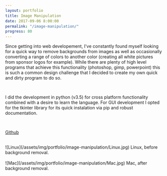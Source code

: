 ```yaml
---
layout: portfolio
title: Image Manipulation
date: 2017-09-06 8:00:00
permalink: "/image-manipulation/"
progress: 80
---
```


Since getting into web developement, I've constantly found myself looking for a quick way to remove backgrounds from images as well as occasionally converting a range of colors to another color (creating all white pictures from sponsor logos for example). While there are plenty of high level programs that achieve this functionality (photoshop, gimp, powerpoint) this is such a common design challenge that I decided to create my own quick and dirty program to do so.

<br>

I did the development in python (v3.5) for cross platform functionality combined with a desire to learn the language. For GUI development I opted for the tkinter library for its quick instalation via pip and robust documentation.

<br>

[Github](https://github.com/tlee753/image-manipulation)

<br>
![Linux](/assets/img/portfolio/image-manipulation/Linux.jpg)
Linux, before background removal. 
<br>
<br>
![Mac](/assets/img/portfolio/image-manipulation/Mac.jpg)
Mac, after background removal.
